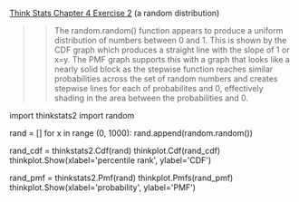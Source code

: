 [Think Stats Chapter 4 Exercise 2](http://greenteapress.com/thinkstats2/html/thinkstats2005.html#toc41) (a random distribution)

>> The random.random() function appears to produce a uniform distribution of numbers between 0 and 1. This is shown by the CDF graph which produces a straight line with the slope of 1 or x=y. The PMF graph supports this with a graph that looks like a nearly solid block as the stepwise function reaches similar probabilities across the set of random numbers and creates stepwise lines for each of probabilites and 0, effectively shading in the area between the probabilities and 0.

import thinkstats2
import random

rand = []
for x in range (0, 1000):
    rand.append(random.random())

rand_cdf = thinkstats2.Cdf(rand)
thinkplot.Cdf(rand_cdf)
thinkplot.Show(xlabel='percentile rank', ylabel='CDF')

rand_pmf = thinkstats2.Pmf(rand)
thinkplot.Pmfs(rand_pmf)
thinkplot.Show(xlabel='probability', ylabel='PMF')

